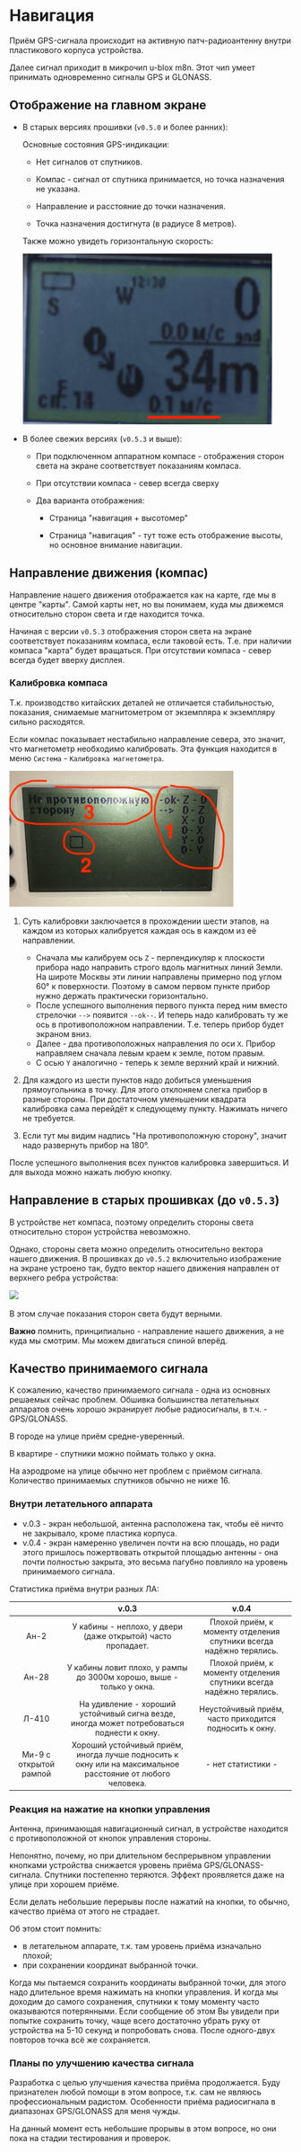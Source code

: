 # Навигация

Приём GPS-сигнала происходит на активную патч-радиоантенну внутри пластикового корпуса устройства.

Далее сигнал приходит в микрочип u-blox m8n. Этот чип умеет принимать одновременно сигналы GPS и GLONASS.


## Отображение на главном экране

* В старых версиях прошивки (`v0.5.0` и более ранних):

    Основные состояния GPS-индикации:
    
    * Нет сигналов от спутников.
    
    * Компас - сигнал от спутника принимается, но точка назначения не указана.
    
    * Направление и расстояние до точки назначения.
    
    * Точка назначения достигнута (в радиусе 8 метров).
    
    Также можно увидеть горизонтальную скорость:
    
    ![](img/05.horspeed.png)

* В более свежих версиях (`v0.5.3` и выше):
    
    * При подключенном аппаратном компасе - отображения сторон света на экране соответствует показаниям компаса.
        
    * При отсутствии компаса - север всегда сверху

    * Два варианта отображения:
        
        * Страница "навигация + высотомер"
        
        * Страница "навигация" - тут тоже есть отображение высоты, но основное внимание навигации.
    


## Направление движения (компас)

Направление нашего движения отображается как на карте, где мы в центре "карты". Самой карты нет, но вы понимаем, куда мы движемся относительно сторон света и где находится точка.

Начиная с версии `v0.5.3` отображения сторон света на экране соответствует показаниям компаса, если таковой есть. Т.е. при наличии компаса "карта" будет вращаться. При отсутствии компаса - север всегда будет вверху дисплея.

### Калибровка компаса

Т.к. производство китайских деталей не отличается стабильностью, показания, снимаемые магнитометром от экземпляра к экземпляру сильно расходятся.

Если компас показывает нестабильно направление севера, это значит, что магнетометр необходимо калибровать. Эта функция находится в меню `Система` - `Калибровка магнетометра`.

![](img/05.magcalib.jpg)

1. Суть калибровки заключается в прохождении шести этапов, на каждом из которых калибруется каждая ось в каждом из её направлении.
    
    * Сначала мы калибруем ось `Z` - перпендикуляр к плоскости прибора надо направить строго вдоль магнитных линий Земли. На широте Москвы эти линии направлены примерно под углом 60° к поверхности. Поэтому в самом первом пункте прибор нужно держать практически горизонтально.
    * После успешного выполнения первого пункта перед ним вместо стрелочки `-->` появится `--ok--`. И теперь надо калибровать ту же ось в противоположном направлении. Т.е. теперь прибор будет экраном вниз.
    * Далее - два противоположных направления по оси `X`. Прибор направляем сначала левым краем к земле, потом правым.
    * С осью `Y` аналогично - теперь к земле верхний край и нижний.

2. Для каждого из шести пунктов надо добиться уменьшения прямоугольника в точку. Для этого отклоняем слегка прибор в разные стороны. При достаточном уменьшении квадрата калибровка сама перейдёт к следующему пункту. Нажимать ничего не требуется.

3. Если тут мы видим надпись "На противоположную сторону", значит надо развернуть прибор на 180°.

После успешного выполнения всех пунктов калибровка завершиться. И для выхода можно нажать любую кнопку.

## Направление в старых прошивках (до `v0.5.3`)

В устройстве нет компаса, поэтому определить стороны света относительно сторон устройства невозможно.

Однако, стороны света можно определить относительно вектора нашего движения. В прошивках до `v0.5.2` включительно изображение на экране устроено так, будто вектор нашего движения направлен от верхнего ребра устройства:

![](img/05.movedirect.jpg)

В этом случае показания сторон света будут верными.

**Важно** помнить, принципиально - направление нашего движения, а не куда мы смотрим. Мы можем двигаться спиной вперёд.    


## Качество принимаемого сигнала

К сожалению, качество принимаемого сигнала - одна из основных решаемых сейчас проблем. Обшивка большинства летательных аппаратов очень хорошо экранирует любые радиосигналы, в т.ч. - GPS/GLONASS.

В городе на улице приём средне-уверенный.

В квартире - спутники можно поймать только у окна.

На аэродроме на улице обычно нет проблем с приёмом сигнала. Количество принимаемых спутников обычно не ниже 16.


### Внутри летательного аппарата

* v.0.3 - экран небольшой, антенна расположена так, чтобы её ничто не закрывало, кроме пластика корпуса.
* v.0.4 - экран намеренно увеличен почти на всю площадь, но ради этого пришлось пожертвовать открытой площадью антенны - она почти полностью закрыта, это весьма пагубно повлияло на уровень  принимаемого сигнала.

Статистика приёма внутри разных ЛА:

|                        | v.0.3                                                                                                      | v.0.4                                                                                                     |
|:----------------------:|:----------------------------------------------------------------------------------------------------------:|:---------------------------------------------------------------------------------------------------------:|
| Ан-2                   | У кабины - неплохо, у двери (даже открытой) часто пропадает.                                               | Плохой приём, к моменту отделения спутники всегда надёжно терялись.                                       |
| Ан-28                  | У кабины ловит плохо, у рампы до 3000м хорошо, выше - только у окна.                                       | Плохой приём, к моменту отделения спутники всегда надёжно терялись.                                       |
| Л-410                  | На удивление - хороший устойчивый сигна везде, иногда может потребоваться поднести к окну.                 | Неустойчивый приём, часто приходится подносить к окну.                                                    |
| Ми-9 с открытой рампой | Хороший устойчивый приём, иногда лучше подносить к окну или на максимальное расстояние от любого человека. | - нет статистики -                                                                                        |


### Реакция на нажатие на кнопки управления

Антенна, принимающая навигационный сигнал, в устройстве находится с противоположной от кнопок управления стороны.

Непонятно, почему, но при длительном беспрерывном управлении кнопками устройства снижается уровень приёма GPS/GLONASS-сигнала. Спутники постепенно теряются. Эффект проявляется даже на улице при хорошем приёме.

Если делать небольшие перерывы после нажатий на кнопки, то обычно, качество приёма от этого не страдает.

Об этом стоит помнить:

* в летательном аппарате, т.к. там уровень приёма изначально плохой;
* при сохранении координат выбранной точки.

Когда мы пытаемся сохранить координаты выбранной точки, для этого надо длительное время нажимать на кнопки управления. И когда мы доходим до самого сохранения, спутники к тому моменту часто оказываются потерянными. Если сообщение об этом Вы увидели при попытке сохранить точку, чаще всего достаточно убрать руку от устройства на 5-10 секунд и попробовать снова. После одного-двух повторов точка всё же сохраняется.


### Планы по улучшению качества сигнала

Разработка с целью улучшения качества приёма продолжается. Буду признателен любой помощи в этом вопросе, т.к. сам не являюсь профессиональным радистом. Особенности приёма радиосигнала в диапазонах GPS/GLONASS для меня чужды.

На данный момент есть небольшие прорывы в этом вопросе, но они пока на стадии тестирования и проверок.
